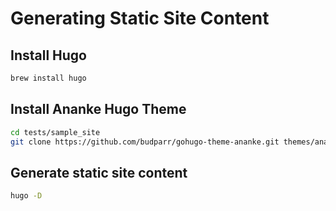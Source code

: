 # Generating Static Site Content

## Install Hugo

```bash
brew install hugo
```

## Install Ananke Hugo Theme

```bash
cd tests/sample_site
git clone https://github.com/budparr/gohugo-theme-ananke.git themes/ananke
```

## Generate static site content

```bash
hugo -D
```
